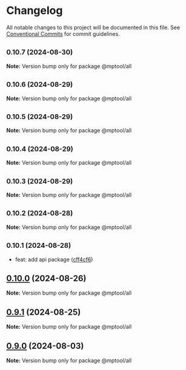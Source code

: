 # Changelog

All notable changes to this project will be documented in this file. See [Conventional Commits](https://conventionalcommits.org) for commit guidelines.

## <small>0.10.7 (2024-08-30)</small>

**Note:** Version bump only for package @mptool/all

## <small>0.10.6 (2024-08-29)</small>

**Note:** Version bump only for package @mptool/all

## <small>0.10.5 (2024-08-29)</small>

**Note:** Version bump only for package @mptool/all

## <small>0.10.4 (2024-08-29)</small>

**Note:** Version bump only for package @mptool/all

## <small>0.10.3 (2024-08-29)</small>

**Note:** Version bump only for package @mptool/all

## <small>0.10.2 (2024-08-28)</small>

**Note:** Version bump only for package @mptool/all

## <small>0.10.1 (2024-08-28)</small>

- feat: add api package ([cff4cf6](https://github.com/miniapp-tool/mptool/commit/cff4cf6))

## [0.10.0](https://github.com/miniapp-tool/mptool/compare/v0.9.1...v0.10.0) (2024-08-26)

**Note:** Version bump only for package @mptool/all

## [0.9.1](https://github.com/miniapp-tool/mptool/compare/v0.9.0...v0.9.1) (2024-08-25)

**Note:** Version bump only for package @mptool/all

## [0.9.0](https://github.com/miniapp-tool/mptool/compare/v0.8.6...v0.9.0) (2024-08-03)

**Note:** Version bump only for package @mptool/all
